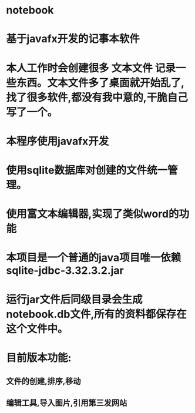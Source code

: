 # notebook
# 基于javafx开发的记事本软件
# 本人工作时会创建很多 文本文件 记录一些东西。文本文件多了桌面就开始乱了,找了很多软件,都没有我中意的,干脆自己写了一个。

# 本程序使用javafx开发
# 使用sqlite数据库对创建的文件统一管理。
# 使用富文本编辑器,实现了类似word的功能
# 本项目是一个普通的java项目唯一依赖sqlite-jdbc-3.32.3.2.jar
# 运行jar文件后同级目录会生成notebook.db文件,所有的资料都保存在这个文件中。

# 目前版本功能:
## 文件的创建,排序,移动
## 编辑工具,导入图片,引用第三发网站
